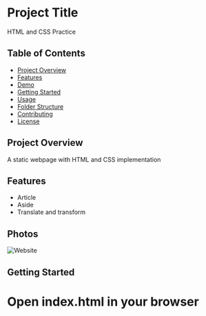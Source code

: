 # Project Title

HTML and CSS Practice

## Table of Contents

-   [Project Overview](#project-overview)
-   [Features](#features)
-   [Demo](#demo)
-   [Getting Started](#getting-started)
-   [Usage](#usage)
-   [Folder Structure](#folder-structure)
-   [Contributing](#contributing)
-   [License](#license)

## Project Overview

A static webpage with HTML and CSS implementation

## Features

-   Article
-   Aside
-   Translate and transform

## Photos

![Website](./img/your-image.jpg)

## Getting Started

# Open index.html in your browser
